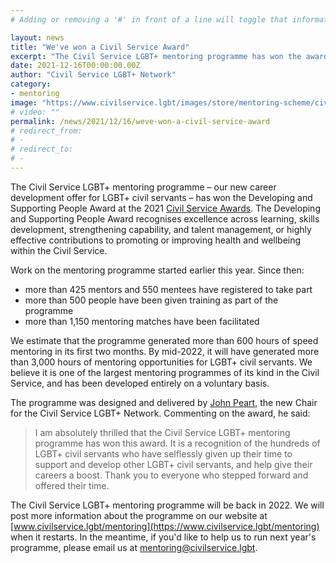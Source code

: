 ```yaml
---
# Adding or removing a '#' in front of a line will toggle that information off and on from being processed. 

layout: news
title: "We've won a Civil Service Award"
excerpt: "The Civil Service LGBT+ mentoring programme has won the award for Developing and Supporting People"
date: 2021-12-16T00:00:00.00Z
author: "Civil Service LGBT+ Network"
category: 
- mentoring
image: "https://www.civilservice.lgbt/images/store/mentoring-scheme/civil-service-awards-hero.png"
# video: ""
permalink: /news/2021/12/16/weve-won-a-civil-service-award
# redirect_from: 
# - 
# redirect_to: 
# - 
---
```


The Civil Service LGBT+ mentoring programme – our new career development offer for LGBT+ civil servants – has won the Developing and Supporting People Award at the 2021 [Civil Service Awards](https://www.civilserviceawards.com/winners). The Developing and Supporting People Award recognises excellence across learning, skills development, strengthening capability, and talent management, or highly effective contributions to promoting or improving health and wellbeing within the Civil Service.

Work on the mentoring programme started earlier this year. Since then:

- more than 425 mentors and 550 mentees have registered to take part
- more than 500 people have been given training as part of the programme
- more than 1,150 mentoring matches have been facilitated

We estimate that the programme generated more than 600 hours of speed mentoring in its first two months. By mid-2022, it will have generated more than 3,000 hours of mentoring opportunities for LGBT+ civil servants. We believe it is one of the largest mentoring programmes of its kind in the Civil Service, and has been developed entirely on a voluntary basis.

The programme was designed and delivered by [John Peart](/team/john-peart), the new Chair for the Civil Service LGBT+ Network. Commenting on the award, he said:

> I am absolutely thrilled that the Civil Service LGBT+ mentoring programme has won this award. It is a recognition of the hundreds of LGBT+ civil servants who have selflessly given up their time to support and develop other LGBT+ civil servants, and help give their careers a boost. Thank you to everyone who stepped forward and offered their time. 

The Civil Service LGBT+ mentoring programme will be back in 2022. We will post more information about the programme on our website at [www.civilservice.lgbt/mentoring](https://www.civilservice.lgbt/mentoring) when it restarts. In the meantime, if you'd like to help us to run next year's programme, please email us at <mentoring@civilservice.lgbt>.
